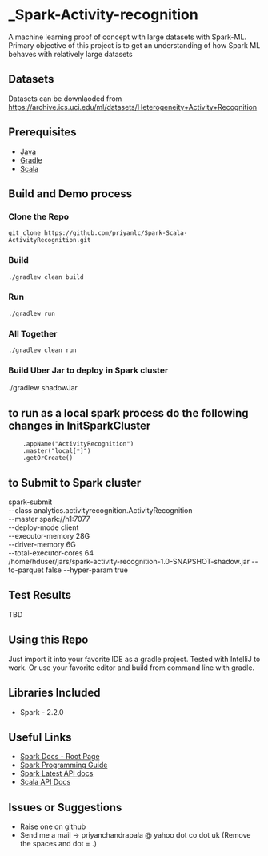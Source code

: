 # _Spark-Activity-recognition
A machine learning proof of concept with large datasets with Spark-ML.
Primary objective of this project is to get an understanding of how Spark ML behaves with relatively large datasets

## Datasets
Datasets can be downlaoded from
https://archive.ics.uci.edu/ml/datasets/Heterogeneity+Activity+Recognition

## Prerequisites
- [Java](https://java.com/en/download/)
- [Gradle](https://gradle.org/)
- [Scala](https://www.scala-lang.org/)

## Build and Demo process

### Clone the Repo
`git clone https://github.com/priyanlc/Spark-Scala-ActivityRecognition.git`

### Build
`./gradlew clean build`
### Run
`./gradlew run`
### All Together
`./gradlew clean run`
### Build Uber Jar to deploy in Spark cluster
./gradlew shadowJar

## to run as a local spark process do the following changes in InitSparkCluster
``` val spark = SparkSession.builder()
    .appName("ActivityRecognition")
    .master("local[*]")
    .getOrCreate()
```

## to Submit to Spark cluster
spark-submit \
    --class analytics.activityrecognition.ActivityRecognition \
    --master spark://h1:7077 \
    --deploy-mode client \
    --executor-memory 28G \
    --driver-memory 6G \
    --total-executor-cores 64 \
     /home/hduser/jars/spark-activity-recognition-1.0-SNAPSHOT-shadow.jar --to-parquet false --hyper-param true


## Test Results
TBD


## Using this Repo
Just import it into your favorite IDE as a gradle project. Tested with IntelliJ to work. Or use your favorite editor and build from command line with gradle.

## Libraries Included
- Spark - 2.2.0

## Useful Links
- [Spark Docs - Root Page](http://spark.apache.org/docs/latest/)
- [Spark Programming Guide](http://spark.apache.org/docs/latest/programming-guide.html)
- [Spark Latest API docs](http://spark.apache.org/docs/latest/api/)
- [Scala API Docs](http://www.scala-lang.org/api/2.12.1/scala/)
 
## Issues or Suggestions
- Raise one on github
- Send me a mail -> priyanchandrapala @ yahoo dot co dot uk (Remove the spaces and dot = .)


